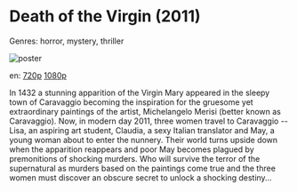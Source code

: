 # Death of the Virgin (2011)

Genres: horror, mystery, thriller

![poster](http://image.tmdb.org/t/p/w500/9KDZN5ZMIWHygfQXYHTV7FDNmT1.jpg)

en:
  [720p](magnet:?xt=urn:btih:50E44E33256D04ACB3EE6D73B6B7BE6987E8ABEF&tr=udp://glotorrents.pw:6969/announce&tr=udp://tracker.opentrackr.org:1337/announce&tr=udp://torrent.gresille.org:80/announce&tr=udp://tracker.openbittorrent.com:80&tr=udp://tracker.coppersurfer.tk:6969&tr=udp://tracker.leechers-paradise.org:6969&tr=udp://p4p.arenabg.ch:1337&tr=udp://tracker.internetwarriors.net:1337)
  [1080p](magnet:?xt=urn:btih:5BAAFF5A474E9012A047DA1D8B37E31F518D5E6C&tr=udp://glotorrents.pw:6969/announce&tr=udp://tracker.opentrackr.org:1337/announce&tr=udp://torrent.gresille.org:80/announce&tr=udp://tracker.openbittorrent.com:80&tr=udp://tracker.coppersurfer.tk:6969&tr=udp://tracker.leechers-paradise.org:6969&tr=udp://p4p.arenabg.ch:1337&tr=udp://tracker.internetwarriors.net:1337)
  


In 1432 a stunning apparition of the Virgin Mary appeared in the sleepy town of Caravaggio becoming the inspiration for the gruesome yet extraordinary paintings of the artist, Michelangelo Merisi (better known as Caravaggio). Now, in modern day 2011, three women travel to Caravaggio -- Lisa, an aspiring art student, Claudia, a sexy Italian translator and May, a young woman about to enter the nunnery. Their world turns upside down when the apparition reappears and poor May becomes plagued by premonitions of shocking murders. Who will survive the terror of the supernatural as murders based on the paintings come true and the three women must discover an obscure secret to unlock a shocking destiny...